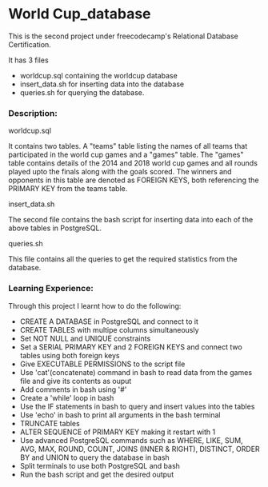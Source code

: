 # World Cup_database

This is the second project under freecodecamp's Relational Database Certification.

It has 3 files
- worldcup.sql containing the worldcup database
- insert_data.sh for inserting data into the database
- queries.sh for querying the database.

### Description:

worldcup.sql

It contains two tables. A "teams" table listing the names of all teams that participated in the world cup games and a "games" table.
The "games" table contains details of the 2014 and 2018 world cup games and all rounds played upto the finals along with the goals scored. The winners and opponents in this table are denoted as FOREIGN KEYS, both referencing the PRIMARY KEY from the teams table.

insert_data.sh

The second file contains the bash script for inserting data into each of the above tables in PostgreSQL.

queries.sh

This file contains all the queries to get the required statistics from the database.

### Learning Experience:

Through this project I learnt how to do the following:

- CREATE A DATABASE in PostgreSQL and connect to it
- CREATE TABLES with multipe columns simultaneously
- Set NOT NULL and UNIQUE constraints
- Set a SERIAL PRIMARY KEY and 2 FOREIGN KEYS and connect two tables using both foreign keys
- Give EXECUTABLE PERMISSIONS to the script file
- Use 'cat'(concatenate) command in bash to read data from the games file and give its contents as ouput
- Add comments in bash using '#'
- Create a 'while' loop in bash
- Use the IF statements in bash to query and insert values into the tables
- Use 'echo' in bash to print all arguments in the bash terminal
- TRUNCATE tables
- ALTER SEQUENCE of PRIMARY KEY making it restart with 1
- Use advanced PostgreSQL commands such as WHERE, LIKE, SUM, AVG, MAX, ROUND, COUNT, JOINS (INNER & RIGHT), DISTINCT, ORDER BY and UNION to query the database in bash 
- Split terminals to use both PostgreSQL and bash
- Run the bash script and get the desired output


